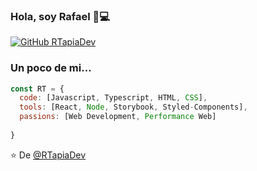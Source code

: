 ### Hola, soy Rafael 👋💻
[![GitHub RTapiaDev](https://img.shields.io/github/followers/RTapiaDev?label=follow&style=social)](https://github.com/RTapiaDev)


###  Un poco de mi...  

```javascript
const RT = {
  code: [Javascript, Typescript, HTML, CSS],
  tools: [React, Node, Storybook, Styled-Components],
  passions: [Web Development, Performance Web]
 
}
```

⭐️ De [@RTapiaDev](https://github.com/RTapiaDev)



<!--
**RTapiaDev/RTapiaDev** is a ✨ _special_ ✨ repository because its `README.md` (this file) appears on your GitHub profile.

Here are some ideas to get you started:

- 🔭 I’m currently working on ...
- 🌱 I’m currently learning ...
- 👯 I’m looking to collaborate on ...
- 🤔 I’m looking for help with ...
- 💬 Ask me about ...
- 📫 How to reach me: ...
- 😄 Pronouns: ...
- ⚡ Fun fact: ...
-->
